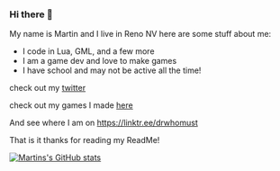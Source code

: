### Hi there 👋

My name is Martin and I live in Reno NV here are some stuff about me:

- I code in Lua, GML, and a few more
- I am a game dev and love to make games
- I have school and may not be active all the time!

check out my [twitter](https://twitter.com/drwhomusteat)

check out my games I made [here](https://drnightcrawler.itch.io/)

And see where I am on https://linktr.ee/drwhomust

That is it thanks for reading my ReadMe!

[![Martins's GitHub stats](https://github-readme-stats.vercel.app/api?username=nightcrawcode)](https://github.com/anuraghazra/github-readme-stats)
